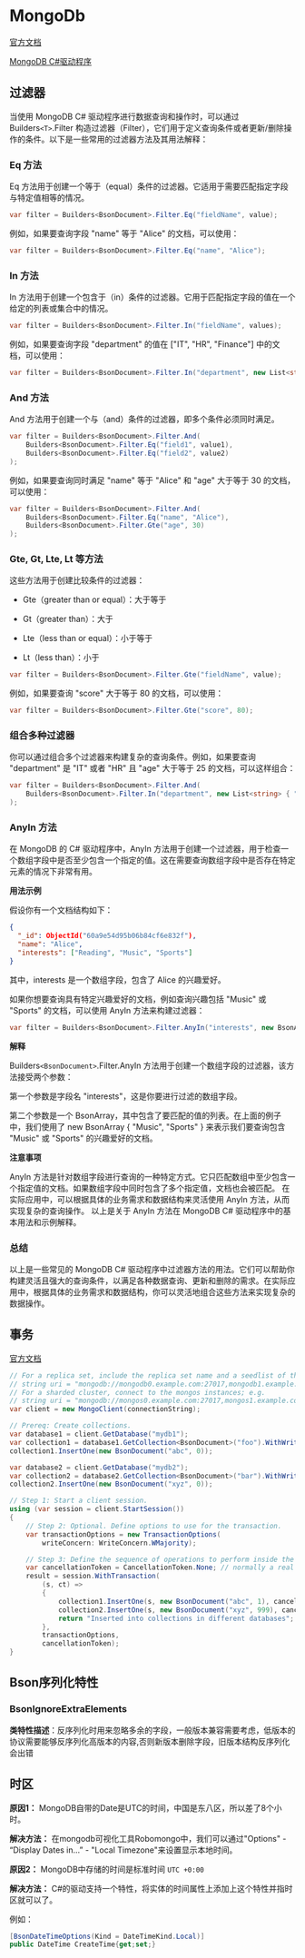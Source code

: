 # MongoDb

[官方文档](https://mongodb.github.io/mongo-csharp-driver/2.0/reference/bson/mapping/)

[MongoDB C#驱动程序](https://www.mongodb.com/docs/drivers/csharp/current/)

## 过滤器

当使用 MongoDB C# 驱动程序进行数据查询和操作时，可以通过 Builders`<T>`.Filter 构造过滤器（Filter），它们用于定义查询条件或者更新/删除操作的条件。以下是一些常用的过滤器方法及其用法解释：

### Eq 方法

Eq 方法用于创建一个等于（equal）条件的过滤器。它适用于需要匹配指定字段与特定值相等的情况。

```csharp
var filter = Builders<BsonDocument>.Filter.Eq("fieldName", value);
```

例如，如果要查询字段 "name" 等于 "Alice" 的文档，可以使用：

```csharp
var filter = Builders<BsonDocument>.Filter.Eq("name", "Alice");
```

### In 方法

In 方法用于创建一个包含于（in）条件的过滤器。它用于匹配指定字段的值在一个给定的列表或集合中的情况。

```csharp
var filter = Builders<BsonDocument>.Filter.In("fieldName", values);
```

例如，如果要查询字段 "department" 的值在 ["IT", "HR", "Finance"] 中的文档，可以使用：

```csharp
var filter = Builders<BsonDocument>.Filter.In("department", new List<string> { "IT", "HR", "Finance" });
```

### And 方法

And 方法用于创建一个与（and）条件的过滤器，即多个条件必须同时满足。

```csharp
var filter = Builders<BsonDocument>.Filter.And(
    Builders<BsonDocument>.Filter.Eq("field1", value1),
    Builders<BsonDocument>.Filter.Eq("field2", value2)
);
```

例如，如果要查询同时满足 "name" 等于 "Alice" 和 "age" 大于等于 30 的文档，可以使用：

```csharp
var filter = Builders<BsonDocument>.Filter.And(
    Builders<BsonDocument>.Filter.Eq("name", "Alice"),
    Builders<BsonDocument>.Filter.Gte("age", 30)
);
```

### Gte, Gt, Lte, Lt 等方法

这些方法用于创建比较条件的过滤器：

- Gte（greater than or equal）：大于等于

- Gt（greater than）：大于

- Lte（less than or equal）：小于等于

- Lt（less than）：小于


```csharp
var filter = Builders<BsonDocument>.Filter.Gte("fieldName", value);
```

例如，如果要查询 "score" 大于等于 80 的文档，可以使用：

```csharp
var filter = Builders<BsonDocument>.Filter.Gte("score", 80);
```

### 组合多种过滤器

你可以通过组合多个过滤器来构建复杂的查询条件。例如，如果要查询 "department" 是 "IT" 或者 "HR" 且 "age" 大于等于 25 的文档，可以这样组合：

```csharp
var filter = Builders<BsonDocument>.Filter.And(
    Builders<BsonDocument>.Filter.In("department", new List<string> { "IT", "HR" }),
);
```

### AnyIn 方法

在 MongoDB 的 C# 驱动程序中，AnyIn 方法用于创建一个过滤器，用于检查一个数组字段中是否至少包含一个指定的值。这在需要查询数组字段中是否存在特定元素的情况下非常有用。

**用法示例**

假设你有一个文档结构如下：

```json
{
  "_id": ObjectId("60a9e54d95b06b84cf6e832f"),
  "name": "Alice",
  "interests": ["Reading", "Music", "Sports"]
}
```

其中，interests 是一个数组字段，包含了 Alice 的兴趣爱好。

如果你想要查询具有特定兴趣爱好的文档，例如查询兴趣包括 "Music" 或 "Sports" 的文档，可以使用 AnyIn 方法来构建过滤器：

```csharp
var filter = Builders<BsonDocument>.Filter.AnyIn("interests", new BsonArray { "Music", "Sports" });
```

**解释**

Builders`<BsonDocument>`.Filter.AnyIn 方法用于创建一个数组字段的过滤器，该方法接受两个参数：

第一个参数是字段名 "interests"，这是你要进行过滤的数组字段。

第二个参数是一个 BsonArray，其中包含了要匹配的值的列表。在上面的例子中，我们使用了 new BsonArray { "Music", "Sports" } 来表示我们要查询包含 "Music" 或 "Sports" 的兴趣爱好的文档。

**注意事项**

AnyIn 方法是针对数组字段进行查询的一种特定方式。它只匹配数组中至少包含一个指定值的文档。如果数组字段中同时包含了多个指定值，文档也会被匹配。
在实际应用中，可以根据具体的业务需求和数据结构来灵活使用 AnyIn 方法，从而实现复杂的查询操作。
以上是关于 AnyIn 方法在 MongoDB C# 驱动程序中的基本用法和示例解释。

### 总结

以上是一些常见的 MongoDB C# 驱动程序中过滤器方法的用法。它们可以帮助你构建灵活且强大的查询条件，以满足各种数据查询、更新和删除的需求。在实际应用中，根据具体的业务需求和数据结构，你可以灵活地组合这些方法来实现复杂的数据操作。

## 事务

[官方文档](https://www.mongodb.com/docs/manual/core/transactions/)

```C#
// For a replica set, include the replica set name and a seedlist of the members in the URI string; e.g.
// string uri = "mongodb://mongodb0.example.com:27017,mongodb1.example.com:27017/?replicaSet=myRepl";
// For a sharded cluster, connect to the mongos instances; e.g.
// string uri = "mongodb://mongos0.example.com:27017,mongos1.example.com:27017/";
var client = new MongoClient(connectionString);

// Prereq: Create collections.
var database1 = client.GetDatabase("mydb1");
var collection1 = database1.GetCollection<BsonDocument>("foo").WithWriteConcern(WriteConcern.WMajority);
collection1.InsertOne(new BsonDocument("abc", 0));

var database2 = client.GetDatabase("mydb2");
var collection2 = database2.GetCollection<BsonDocument>("bar").WithWriteConcern(WriteConcern.WMajority);
collection2.InsertOne(new BsonDocument("xyz", 0));

// Step 1: Start a client session.
using (var session = client.StartSession())
{
    // Step 2: Optional. Define options to use for the transaction.
    var transactionOptions = new TransactionOptions(
        writeConcern: WriteConcern.WMajority);

    // Step 3: Define the sequence of operations to perform inside the transactions
    var cancellationToken = CancellationToken.None; // normally a real token would be used
    result = session.WithTransaction(
        (s, ct) =>
        {
            collection1.InsertOne(s, new BsonDocument("abc", 1), cancellationToken: ct);
            collection2.InsertOne(s, new BsonDocument("xyz", 999), cancellationToken: ct);
            return "Inserted into collections in different databases";
        },
        transactionOptions,
        cancellationToken);
}
```

## Bson序列化特性
### BsonIgnoreExtraElements
**类特性描述**：反序列化时用来忽略多余的字段，一般版本兼容需要考虑，低版本的协议需要能够反序列化高版本的内容,否则新版本删除字段，旧版本结构反序列化会出错

## 时区

**原因1：** MongoDB自带的Date是UTC的时间，中国是东八区，所以差了8个小时。

**解决方法：** 在mongodb可视化工具Robomongo中，我们可以通过"Options" - “Display Dates in…” - "Local Timezone"来设置显示本地时间。

**原因2：** MongoDB中存储的时间是标准时间 `UTC +0:00`

**解决方法：** C#的驱动支持一个特性，将实体的时间属性上添加上这个特性并指时区就可以了。

例如：

``` csharp
[BsonDateTimeOptions(Kind = DateTimeKind.Local)]
public DateTime CreateTime{get;set;}
```
